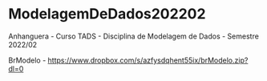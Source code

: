 # ModelagemDeDados202202
Anhanguera - Curso TADS - Disciplina de Modelagem de Dados - Semestre 2022/02

BrModelo - https://www.dropbox.com/s/azfysdqhent55ix/brModelo.zip?dl=0
